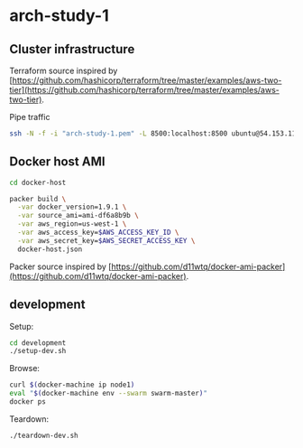 # arch-study-1

## Cluster infrastructure
Terraform source inspired by [https://github.com/hashicorp/terraform/tree/master/examples/aws-two-tier](https://github.com/hashicorp/terraform/tree/master/examples/aws-two-tier).

Pipe traffic
```bash
ssh -N -f -i "arch-study-1.pem" -L 8500:localhost:8500 ubuntu@54.153.118.193
```

## Docker host AMI

```bash
cd docker-host

packer build \
  -var docker_version=1.9.1 \
  -var source_ami=ami-df6a8b9b \
  -var aws_region=us-west-1 \
  -var aws_access_key=$AWS_ACCESS_KEY_ID \
  -var aws_secret_key=$AWS_SECRET_ACCESS_KEY \
  docker-host.json
```

Packer source inspired by [https://github.com/d11wtq/docker-ami-packer](https://github.com/d11wtq/docker-ami-packer).

## development

Setup:

```bash
cd development
./setup-dev.sh
```

Browse:

```bash
curl $(docker-machine ip node1)
eval "$(docker-machine env --swarm swarm-master)"
docker ps
```

Teardown:

```bash
./teardown-dev.sh
```
